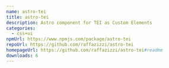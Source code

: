 ```yaml
---
name: astro-tei
title: astro-tei
description: Astro component for TEI as Custom Elements
categories:
  - css+ui
npmUrl: https://www.npmjs.com/package/astro-tei
repoUrl: https://github.com/raffazizzi/astro-tei
homepageUrl: https://github.com/raffazizzi/astro-tei#readme
downloads: 6
---
```

